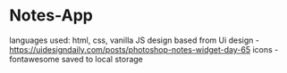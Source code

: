 # Notes-App

languages used: html, css, vanilla JS
design based from Ui design - https://uidesigndaily.com/posts/photoshop-notes-widget-day-65
icons - fontawesome
saved to local storage
